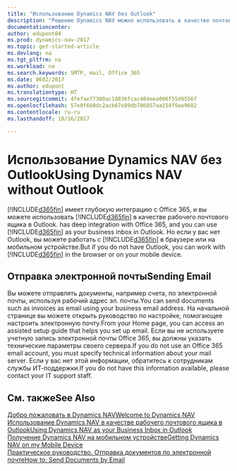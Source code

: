 ```yaml
---
title: "Использование Dynamics NAV без Outlook"
description: "Решение Dynamics NAV можно использовать в качестве почтового ящика для бизнеса в Outlook, поскольку оно интегрировано с Office 365. Однако вы также можете работать без Outlook в браузере или на мобильном устройстве."
documentationcenter: 
author: edupont04
ms.prod: dynamics-nav-2017
ms.topic: get-started-article
ms.devlang: na
ms.tgt_pltfrm: na
ms.workload: na
ms.search.keywords: SMTP, mail, Office 365
ms.date: 0602/2017
ms.author: edupont
ms.translationtype: HT
ms.sourcegitcommit: 4fefaef7380ac10836fcac404eea006f55d8556f
ms.openlocfilehash: 57e0f660dc2acb67e89db706857aa154f9ae9682
ms.contentlocale: ru-ru
ms.lasthandoff: 10/16/2017

---
```

# <a name="using-dynamics-nav-without-outlook"></a><span data-ttu-id="4883c-103">Использование Dynamics NAV без Outlook</span><span class="sxs-lookup"><span data-stu-id="4883c-103">Using Dynamics NAV without Outlook</span></span>
[!INCLUDE[d365fin](includes/d365fin_md.md)]<span data-ttu-id="4883c-104"> имеет глубокую интеграцию с Office 365, и вы можете использовать [!INCLUDE[d365fin](includes/d365fin_md.md)] в качестве рабочего почтового ящика в Outlook.</span><span class="sxs-lookup"><span data-stu-id="4883c-104"> has deep integration with Office 365, and you can use [!INCLUDE[d365fin](includes/d365fin_md.md)] as your business inbox in Outlook.</span></span> <span data-ttu-id="4883c-105">Но если у вас нет Outlook, вы можете работать с [!INCLUDE[d365fin](includes/d365fin_md.md)] в браузере или на мобильном устройстве.</span><span class="sxs-lookup"><span data-stu-id="4883c-105">But if you do not have Outlook, you can work with [!INCLUDE[d365fin](includes/d365fin_md.md)] in the browser or on your mobile device.</span></span>  

## <a name="sending-email"></a><span data-ttu-id="4883c-106">Отправка электронной почты</span><span class="sxs-lookup"><span data-stu-id="4883c-106">Sending Email</span></span>
<span data-ttu-id="4883c-107">Вы можете отправлять документы, например счета, по электронной почты, используя рабочий адрес эл. почты.</span><span class="sxs-lookup"><span data-stu-id="4883c-107">You can send documents such as invoices as email using your business email address.</span></span> <span data-ttu-id="4883c-108">На начальной странице вы можете открыть руководство по настройке, помогающее настроить электронную почту.</span><span class="sxs-lookup"><span data-stu-id="4883c-108">From your Home page, you can access an assisted setup guide that helps you set up email.</span></span> <span data-ttu-id="4883c-109">Если вы не используете учетную запись электронной почты Office 365, вы должны указать технические параметры своего сервера.</span><span class="sxs-lookup"><span data-stu-id="4883c-109">If you do not use an Office 365 email account, you must specify technical information about your mail server.</span></span> <span data-ttu-id="4883c-110">Если у вас нет этой информации, обратитесь к сотрудникам службы ИТ-поддержки.</span><span class="sxs-lookup"><span data-stu-id="4883c-110">If you do not have this information available, please contact your IT support staff.</span></span>  


## <a name="see-also"></a><span data-ttu-id="4883c-111">См. также</span><span class="sxs-lookup"><span data-stu-id="4883c-111">See Also</span></span>
[<span data-ttu-id="4883c-112">Добро пожаловать в Dynamics NAV</span><span class="sxs-lookup"><span data-stu-id="4883c-112">Welcome to Dynamics NAV</span></span>](index.md)  
[<span data-ttu-id="4883c-113">Использование Dynamics NAV в качестве рабочего почтового ящика в Outlook</span><span class="sxs-lookup"><span data-stu-id="4883c-113">Using Dynamics NAV as your Business Inbox in Outlook</span></span>](madeira-outlook.md)  
[<span data-ttu-id="4883c-114">Получение Dynamics NAV на мобильном устройстве</span><span class="sxs-lookup"><span data-stu-id="4883c-114">Getting Dynamics NAV on my Mobile Device</span></span>](install-mobile-app.md)  
[<span data-ttu-id="4883c-115">Практическое руководство. Отправка документов по электронной почте</span><span class="sxs-lookup"><span data-stu-id="4883c-115">How to: Send Documents by Email</span></span>](ui-how-send-documents-email.md)

